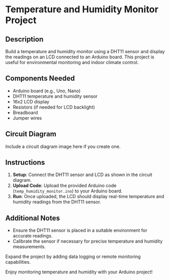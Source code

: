 # Temperature and Humidity Monitor Project

## Description
Build a temperature and humidity monitor using a DHT11 sensor and display the readings on an LCD connected to an Arduino board. This project is useful for environmental monitoring and indoor climate control.

## Components Needed
- Arduino board (e.g., Uno, Nano)
- DHT11 temperature and humidity sensor
- 16x2 LCD display
- Resistors (if needed for LCD backlight)
- Breadboard
- Jumper wires

## Circuit Diagram
Include a circuit diagram image here if you create one.

## Instructions
1. **Setup**: Connect the DHT11 sensor and LCD as shown in the circuit diagram.
2. **Upload Code**: Upload the provided Arduino code (`temp_humidity_monitor.ino`) to your Arduino board.
3. **Run**: Once uploaded, the LCD should display real-time temperature and humidity readings from the DHT11 sensor.

## Additional Notes
- Ensure the DHT11 sensor is placed in a suitable environment for accurate readings.
- Calibrate the sensor if necessary for precise temperature and humidity measurements.

Expand the project by adding data logging or remote monitoring capabilities.

Enjoy monitoring temperature and humidity with your Arduino project!
